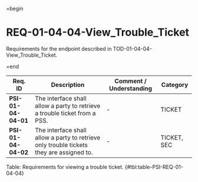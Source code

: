 =begin

# REQ-01-04-04-View_Trouble_Ticket

Requirements for the endpoint described in TOD-01-04-04-View_Trouble_Ticket.

=end

| Req. ID | Description | Comment / Understanding | Category |
| ------- | ----------- | ----------------------- | -------- |
| __PSI-01-04-04-01__ | The interface shall allow a party to retrieve a trouble ticket from a PSS. | - | TICKET |
| __PSI-01-04-04-02__ | The interface shall allow a party to retrieve only trouble tickets they are assigned to. | - | TICKET, SEC |

Table: Requirements for viewing a trouble ticket. {#tbl:table-PSI-REQ-01-04-04}
